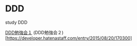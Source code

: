 # DDD
study DDD

[DDD勉強会１](https://moznion.hatenadiary.com/entry/2017/08/31/190458)
(DDD勉強会２)[https://developer.hatenastaff.com/entry/2015/08/20/170300]
